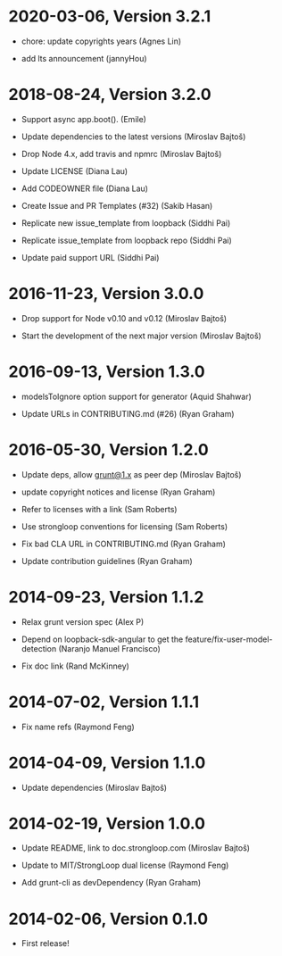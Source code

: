 2020-03-06, Version 3.2.1
=========================

 * chore: update copyrights years (Agnes Lin)

 * add lts announcement (jannyHou)


2018-08-24, Version 3.2.0
=========================

 * Support async app.boot(). (Emile)

 * Update dependencies to the latest versions (Miroslav Bajtoš)

 * Drop Node 4.x, add travis and npmrc (Miroslav Bajtoš)

 * Update LICENSE (Diana Lau)

 * Add CODEOWNER file (Diana Lau)

 * Create Issue and PR Templates (#32) (Sakib Hasan)

 * Replicate new issue_template from loopback (Siddhi Pai)

 * Replicate issue_template from loopback repo (Siddhi Pai)

 * Update paid support URL (Siddhi Pai)


2016-11-23, Version 3.0.0
=========================

 * Drop support for Node v0.10 and v0.12 (Miroslav Bajtoš)

 * Start the development of the next major version (Miroslav Bajtoš)


2016-09-13, Version 1.3.0
=========================

 * modelsToIgnore option support for generator (Aquid Shahwar)

 * Update URLs in CONTRIBUTING.md (#26) (Ryan Graham)


2016-05-30, Version 1.2.0
=========================

 * Update deps, allow grunt@1.x as peer dep (Miroslav Bajtoš)

 * update copyright notices and license (Ryan Graham)

 * Refer to licenses with a link (Sam Roberts)

 * Use strongloop conventions for licensing (Sam Roberts)

 * Fix bad CLA URL in CONTRIBUTING.md (Ryan Graham)

 * Update contribution guidelines (Ryan Graham)


2014-09-23, Version 1.1.2
=========================

 * Relax grunt version spec (Alex P)

 * Depend on loopback-sdk-angular to get the feature/fix-user-model-detection (Naranjo Manuel Francisco)

 * Fix doc link (Rand McKinney)


2014-07-02, Version 1.1.1
=========================

 * Fix name refs (Raymond Feng)


2014-04-09, Version 1.1.0
=========================

 * Update dependencies (Miroslav Bajtoš)


2014-02-19, Version 1.0.0
=========================

 * Update README, link to doc.strongloop.com (Miroslav Bajtoš)

 * Update to MIT/StrongLoop dual license (Raymond Feng)

 * Add grunt-cli as devDependency (Ryan Graham)


2014-02-06, Version 0.1.0
=========================

 * First release!
